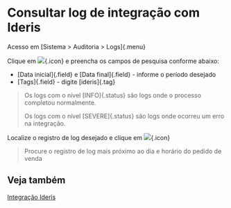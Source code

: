 # Consultar log de integração com Ideris

Acesso em [Sistema > Auditoria > Logs]{.menu}

Clique em ![](https://static.zenerp.app.br/icons/action-search.svg){.icon} e preencha os campos de pesquisa conforme abaixo:

* [Data inicial]{.field} e [Data final]{.field} - informe o período desejado
* [Tags]{.field} - digite [ideris]{.tag}

>Os logs com o nível [INFO]{.status} são logs onde o processo completou normalmente.
>
>Os logs com o nível [SEVERE]{.status} são logs onde ocorreu um erro na integração.

Localize o registro de log desejado e clique em ![](https://static.zenerp.app.br/icons/action-read.svg){.icon}

>Procure o registro de log mais próximo ao dia e horário do pedido de venda

## Veja também

[Integração Ideris](ideris)